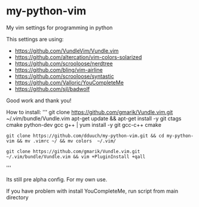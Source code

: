 # my-python-vim
My vim settings  for programming in python

This settings are using:
* https://github.com/VundleVim/Vundle.vim
* https://github.com/altercation/vim-colors-solarized
* https://github.com/scrooloose/nerdtree
* https://github.com/bling/vim-airline
* https://github.com/scrooloose/syntastic
* https://github.com/Valloric/YouCompleteMe
* https://github.com/sjl/badwolf

Good work and thank you!

How to install:
'''
    git clone https://github.com/gmarik/Vundle.vim.git ~/.vim/bundle/Vundle.vim
    apt-get update && apt-get install -y git ctags cmake python-dev gcc g++  | yum install -y git gcc-c++ cmake



    git clone https://github.com/dduuch/my-python-vim.git && cd my-python-vim && mv .vimrc ~/ && mv colors  ~/.vim/

    git clone https://github.com/gmarik/Vundle.vim.git ~/.vim/bundle/Vundle.vim && vim +PluginInstall +qall

'''


Its still pre alpha config.
For my own use.

If you have problem with install YouCompleteMe, run script from main directory
